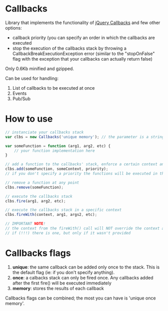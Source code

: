 Callbacks
=========

Library that implements the functionality of [jQuery Callbacks](http://api.jquery.com/jQuery.Callbacks/) and few other options:
* callback priority (you can specify an order in which the callbacks are executed
* stop the execution of the callbacks stack by throwing a CallbackBreakExecutionException error (similar to the "stopOnFalse" flag with the exception that your callbacks can actually return false)

Only 0.6Kb minified and gzipped.

Can be used for handling:

1. List of callbacks to be executed at once
2. Events
3. Pub/Sub

How to use
========
```javascript
// instanciate your callbacks stack
var clbs = new Callbacks('unique memory'); // the parameter is a string of flags

var someFunction = function (arg1, arg2, etc) {
	// your function implementation here
}

// add a function to the callbacks' stack, enforce a certain context and specify a priority
clbs.add(someFunction, someContext, priority);
// if you don't specify a priority the functions will be executed in the order they are added

// remove a function at any point
clbs.remove(someFunction);

// execute the callbacks stack
clbs.fire(arg1, arg2, etc);

// execute the callbacks stack in a specific context
clbs.fireWith(context, arg1, args2, etc);

// IMPORTANT NOTE!
// the context from the fireWith() call will NOT override the context added to the function, 
// if (!!!) there is one, but only if it wasn't provided

```

Callbacks flags
========
1. **unique**: the same callback can be added only once to the stack. This is the default flag (ie: if you don't specify anything).
2. **once**: a calbacks stack can only be fired once. Any callbacks added after the first fire() will be executed immediately
3. **memory**: stores the results of each callback

Callbacks flags can be combined; the most you can have is 'unique once memory'.